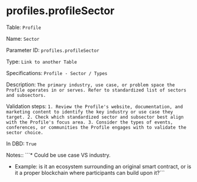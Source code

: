 # profiles.profileSector

Table: ```Profile```

Name: ```Sector```

Parameter ID: ```profiles.profileSector```

Type: ```Link to another Table```

Specifications: ```Profile - Sector / Types```

Description: ```The primary industry, use case, or problem space the Profile operates in or serves. Refer to standardized list of sectors and subsectors.```

Validation steps: ```1. Review the Profile's website, documentation, and marketing content to identify the key industry or use case they target.
2. Check which standardized sector and subsector best align with the Profile's focus area.
3. Consider the types of events, conferences, or communities the Profile engages with to validate the sector choice.```

In DBD: ```True```

Notes:: ```* Could be use case VS industry.
* Example: is it an ecosystem surrounding an original smart contract, or is it a proper blockchain where participants can build upon it?```

